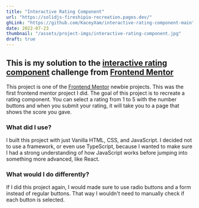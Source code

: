 ```yaml
---
title: "Interactive Rating Component"
url: "https://solidjs-fireshipio-recreation.pages.dev/"
ghLink: "https://github.com/KaceyXam/interactive-rating-component-main"
date: 2022-07-23
thumbnail: "/assets/project-imgs/interactive-rating-component.jpg"
draft: true
---
```


## This is my solution to the [interactive rating component](https://www.frontendmentor.io/challenges/interactive-rating-component-koxpeBUmI) challenge from [Frontend Mentor](https://www.frontendmentor.io/)

This project is one of the [Frontend Mentor]() newbie projects. This was the first frontend mentor project I did. The goal of this project is to recreate a rating component. You can select a rating from 1 to 5 with the number buttons and when you submit your rating, it will take you to a page that shows the score you gave.

### What did I use?

I built this project with just Vanilla HTML, CSS, and JavaScript. I decided not to use a framework, or even use TypeScript, because I wanted to make sure I had a strong understanding of how JavaScript works before jumping into something more advanced, like React.

### What would I do differently?

If I did this project again, I would made sure to use radio buttons and a form instead of regular buttons. That way I wouldn't need to manually check if each button is selected.

